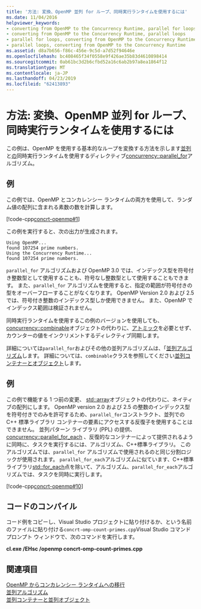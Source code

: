 ```yaml
---
title: '方法: 変換、OpenMP 並列 for ループ、同時実行ランタイムを使用するには'
ms.date: 11/04/2016
helpviewer_keywords:
- converting from OpenMP to the Concurrency Runtime, parallel for loops
- converting from OpenMP to the Concurrency Runtime, parallel loops
- parallel for loops, converting from OpenMP to the Concurrency Runtime
- parallel loops, converting from OpenMP to the Concurrency Runtime
ms.assetid: d8a7b656-f86c-456e-9c5d-a7d52f94646e
ms.openlocfilehash: bc408465f34f0558e9f426ae35b83d4610898414
ms.sourcegitcommit: 0ab61bc3d2b6cfbd52a16c6ab2b97a8ea1864f12
ms.translationtype: MT
ms.contentlocale: ja-JP
ms.lasthandoff: 04/23/2019
ms.locfileid: "62413893"
---
```

# <a name="how-to-convert-an-openmp-parallel-for-loop-to-use-the-concurrency-runtime"></a>方法: 変換、OpenMP 並列 for ループ、同時実行ランタイムを使用するには

この例は、OpenMP を使用する基本的なループを変換する方法を示します[並列](../../parallel/concrt/how-to-use-parallel-invoke-to-write-a-parallel-sort-routine.md#parallel)と[の](../../parallel/openmp/reference/for-openmp.md)同時実行ランタイムを使用するディレクティブ[concurrency::parallel_for](reference/concurrency-namespace-functions.md#parallel_for)アルゴリズム。

## <a name="example"></a>例

この例では、OpenMP とコンカレンシー ランタイムの両方を使用して、ランダム値の配列に含まれる素数の数を計算します。

[!code-cpp[concrt-openmp#1](../../parallel/concrt/codesnippet/cpp/how-to-convert-an-openmp-parallel-for-loop-to-use-the-concurrency-runtime_1.cpp)]

この例を実行すると、次の出力が生成されます。

```Output
Using OpenMP...
found 107254 prime numbers.
Using the Concurrency Runtime...
found 107254 prime numbers.
```

`parallel_for` アルゴリズムおよび OpenMP 3.0 では、インデックス型を符号付き整数型として使用することも、符号なし整数型として使用することもできます。 また、`parallel_for` アルゴリズムを使用すると、指定の範囲が符号付きの型をオーバーフローすることがなくなります。 OpenMP Version 2.0 および 2.5 では、符号付き整数のインデックス型しか使用できません。 また、OpenMP でインデックス範囲は検証されません。

同時実行ランタイムを使用するこの例のバージョンを使用しても、 [concurrency::combinable](../../parallel/concrt/reference/combinable-class.md)オブジェクトの代わりに、[アトミック](../../parallel/openmp/reference/atomic.md)を必要とせず、カウンターの値をインクリメントするディレクティブ同期します。

詳細については`parallel_for`およびその他の並列アルゴリズムは、「[並列アルゴリズム](../../parallel/concrt/parallel-algorithms.md)します。 詳細については、`combinable`クラスを参照してください[並列コンテナーとオブジェクト](../../parallel/concrt/parallel-containers-and-objects.md)します。

## <a name="example"></a>例

この例で機能する 1 つ前の変更、 [std::array](../../standard-library/array-class-stl.md)オブジェクトの代わりに、ネイティブの配列にします。 OpenMP version 2.0 および 2.5 の整数のインデックス型を符号付きでのみを許可するため、`parallel_for`コンストラクト、並列での C++ 標準ライブラリ コンテナーの要素にアクセスする反復子を使用することはできません。 並列パターン ライブラリ (PPL) の提供、 [concurrency::parallel_for_each](reference/concurrency-namespace-functions.md#parallel_for_each) 、反復的なコンテナーによって提供されるように同時に、タスクを実行するには、アルゴリズム、C++標準ライブラリ。 このアルゴリズムでは、`parallel_for` アルゴリズムで使用されるのと同じ分割ロジックが使用されます。 `parallel_for_each`アルゴリズムに似ています、C++標準ライブラリ[std::for_each](../../standard-library/algorithm-functions.md#for_each)点を除いて、アルゴリズム、`parallel_for_each`アルゴリズムでは、タスクを同時に実行します。

[!code-cpp[concrt-openmp#10](../../parallel/concrt/codesnippet/cpp/how-to-convert-an-openmp-parallel-for-loop-to-use-the-concurrency-runtime_2.cpp)]

## <a name="compiling-the-code"></a>コードのコンパイル

コード例をコピーし、Visual Studio プロジェクトに貼り付けるか、という名前のファイルに貼り付ける`concrt-omp-count-primes.cpp`Visual Studio コマンド プロンプト ウィンドウで、次のコマンドを実行します。

**cl.exe /EHsc /openmp concrt-omp-count-primes.cpp**

## <a name="see-also"></a>関連項目

[OpenMP からコンカレンシー ランタイムへの移行](../../parallel/concrt/migrating-from-openmp-to-the-concurrency-runtime.md)<br/>
[並列アルゴリズム](../../parallel/concrt/parallel-algorithms.md)<br/>
[並列コンテナーと並列オブジェクト](../../parallel/concrt/parallel-containers-and-objects.md)

